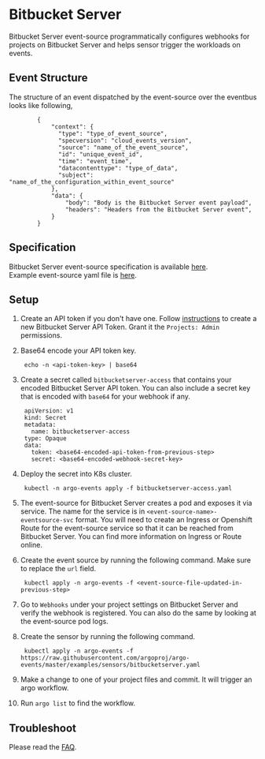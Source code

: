 # Bitbucket Server

Bitbucket Server event-source programmatically configures webhooks for projects on Bitbucket Server and helps sensor trigger the workloads on events.

## Event Structure

The structure of an event dispatched by the event-source over the eventbus looks like following,

            {
                "context": {
                  "type": "type_of_event_source",
                  "specversion": "cloud_events_version",
                  "source": "name_of_the_event_source",
                  "id": "unique_event_id",
                  "time": "event_time",
                  "datacontenttype": "type_of_data",
                  "subject": "name_of_the_configuration_within_event_source"
                },
                "data": {
                  	"body": "Body is the Bitbucket Server event payload",
                  	"headers": "Headers from the Bitbucket Server event",
                }
            }

## Specification

Bitbucket Server event-source specification is available [here](https://github.com/argoproj/argo-events/blob/master/api/event-source.md#bitbucketservereventsource). <br />
Example event-source yaml file is [here](https://github.com/argoproj/argo-events/blob/master/examples/event-sources/bitbucketserver.yaml).

## Setup

1. Create an API token if you don't have one. Follow [instructions](https://confluence.atlassian.com/bitbucketserver072/personal-access-tokens-1005335924.html) to create a new Bitbucket Server API Token.
   Grant it the `Projects: Admin` permissions. 

1. Base64 encode your API token key.

        echo -n <api-token-key> | base64

1. Create a secret called `bitbucketserver-access` that contains your encoded Bitbucket Server API token. You can also include a secret key that is encoded with `base64` for your webhook if any.

        apiVersion: v1
        kind: Secret
        metadata:
          name: bitbucketserver-access
        type: Opaque
        data:
          token: <base64-encoded-api-token-from-previous-step>
          secret: <base64-encoded-webhook-secret-key>

1. Deploy the secret into K8s cluster.

        kubectl -n argo-events apply -f bitbucketserver-access.yaml

1. The event-source for Bitbucket Server creates a pod and exposes it via service.
   The name for the service is in `<event-source-name>-eventsource-svc` format.
   You will need to create an Ingress or Openshift Route for the event-source service so that it can be reached from Bitbucket Server.
   You can find more information on Ingress or Route online.

1. Create the event source by running the following command. Make sure to replace the `url` field.
   
        kubectl apply -n argo-events -f <event-source-file-updated-in-previous-step>

1. Go to `Webhooks` under your project settings on Bitbucket Server and verify the webhook is registered. You can also do the same by looking at the event-source pod logs.

1. Create the sensor by running the following command.

        kubectl apply -n argo-events -f https://raw.githubusercontent.com/argoproj/argo-events/master/examples/sensors/bitbucketserver.yaml

1. Make a change to one of your project files and commit. It will trigger an argo workflow.

1. Run `argo list` to find the workflow. 

## Troubleshoot
Please read the [FAQ](https://argoproj.github.io/argo-events/FAQ/).
